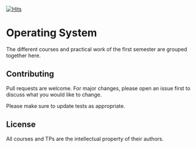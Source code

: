 [![Hits](https://hits.seeyoufarm.com/api/count/incr/badge.svg?url=https%3A%2F%2Fgithub.com%2Fadritoo%2FOperating-Systems&count_bg=%2379C83D&title_bg=%23555555&icon=&icon_color=%23E7E7E7&title=view&edge_flat=false)](https://hits.seeyoufarm.com)

# Operating System

The different courses and practical work of the first semester are grouped together here.

## Contributing
Pull requests are welcome. For major changes, please open an issue first to discuss what you would like to change.

Please make sure to update tests as appropriate.

## License

All courses and TPs are the intellectual property of their authors.
